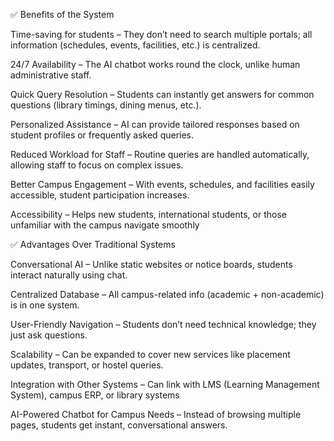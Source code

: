 ✅ Benefits of the System

Time-saving for students – They don’t need to search multiple portals; all information (schedules, events, facilities, etc.) is centralized.

24/7 Availability – The AI chatbot works round the clock, unlike human administrative staff.

Quick Query Resolution – Students can instantly get answers for common questions (library timings, dining menus, etc.).

Personalized Assistance – AI can provide tailored responses based on student profiles or frequently asked queries.

Reduced Workload for Staff – Routine queries are handled automatically, allowing staff to focus on complex issues.

Better Campus Engagement – With events, schedules, and facilities easily accessible, student participation increases.

Accessibility – Helps new students, international students, or those unfamiliar with the campus navigate smoothly

✅ Advantages Over Traditional Systems

Conversational AI – Unlike static websites or notice boards, students interact naturally using chat.

Centralized Database – All campus-related info (academic + non-academic) is in one system.

User-Friendly Navigation – Students don’t need technical knowledge; they just ask questions.

Scalability – Can be expanded to cover new services like placement updates, transport, or hostel queries.

Integration with Other Systems – Can link with LMS (Learning Management System), campus ERP, or library systems


AI-Powered Chatbot for Campus Needs – Instead of browsing multiple pages, students get instant, conversational answers.
